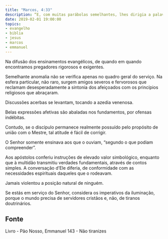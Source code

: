 ```yaml
---
title: "Marcos, 4:33"
description: “E, com muitas parábolas semelhantes, lhes dirigia a palavra, segundo o que podiam compreender.”
date: 2019-02-01 19:00:00
topics: 
- evangelho
- biblia
- jesus
- marcos
- emmanuel
---
```


Na difusão dos ensinamentos evangélicos, de quando em quando
encontramos pregadores rigorosos e exigentes.

Semelhante anomalia não se verifica apenas no quadro geral do serviço. Na
esfera particular, não raro, surgem amigos severos e fervorosos que reclamam
desesperadamente a sintonia dos afeiçoados com os princípios religiosos que
abraçaram.

Discussões acerbas se levantam, tocando a azedia venenosa.

Belas expressões afetivas são abaladas nos fundamentos, por ofensas
indébitas.

Contudo, se o discípulo permanece realmente possuído pelo propósito de
união com o Mestre, tal atitude é fácil de corrigir.

O Senhor somente ensinava aos que o ouviam, “segundo o que podiam
compreender”.

Aos apóstolos conferiu instruções de elevado valor simbológico, enquanto
que à multidão transmitiu verdades fundamentais, através de contos simples. A
conversação d’Ele diferia, de conformidade com as necessidades espirituais
daqueles que o rodeavam.

Jamais violentou a posição natural de ninguém.

Se estás em serviço do Senhor, considera os imperativos da iluminação,
porque o mundo precisa de servidores cristãos e, não, de tiranos doutrinários.



## Fonte
Livro - Pão Nosso, Emmanuel
143 - Não tiranizes
